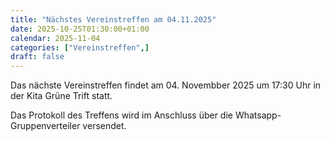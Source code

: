 ```yaml
---
title: "Nächstes Vereinstreffen am 04.11.2025"
date: 2025-10-25T01:30:00+01:00
calendar: 2025-11-04
categories: ["Vereinstreffen",]
draft: false
---
```


Das nächste Vereinstreffen findet am 04. Novembber 2025 um 17:30 Uhr in der Kita Grüne Trift statt.

Das Protokoll des Treffens wird im Anschluss über die Whatsapp-Gruppenverteiler versendet.
